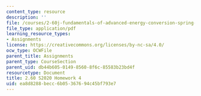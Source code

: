 ```yaml
---
content_type: resource
description: ''
file: /courses/2-60j-fundamentals-of-advanced-energy-conversion-spring-2020/ea8d8288becc6b05367694c45bf793e7_MIT2_60s20_hw4.pdf
file_type: application/pdf
learning_resource_types:
- Assignments
license: https://creativecommons.org/licenses/by-nc-sa/4.0/
ocw_type: OCWFile
parent_title: Assignments
parent_type: CourseSection
parent_uid: db44b605-0149-8560-8f6c-85583b23bd4f
resourcetype: Document
title: 2.60 S2020 Homework 4
uid: ea8d8288-becc-6b05-3676-94c45bf793e7
---
```

